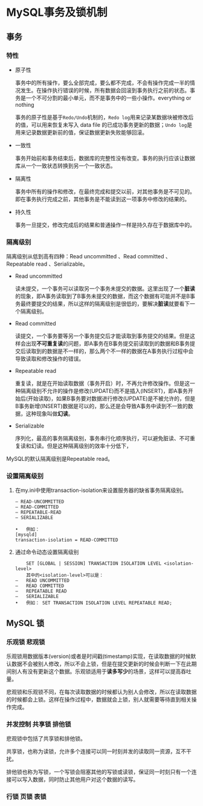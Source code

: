 # MySQL事务及锁机制

## 事务

### 特性

- 原子性

  事务中的所有操作，要么全部完成，要么都不完成，不会有操作完成一半的情况发生。在操作执行错误的时候，所有数据会回滚到事务执行之前的状态。事务是一个不可分割的最小单元，而不是事务中的一些小操作。everything or nothing

  事务的原子性是基于`Redo/Undo`机制的，`Redo log`用来记录某数据块被修改后的值，可以用来恢复未写入 data file 的已成功事务更新的数据；`Undo log`是用来记录数据更新前的值，保证数据更新失败能够回滚。

- 一致性

  事务开始前和事务结束后，数据库的完整性没有改变。事务的执行应该让数据库从一个一致状态转换到另一个一致状态。

- 隔离性

  事务中所有的操作和修改，在最终完成和提交以前，对其他事务是不可见的。即在事务执行完成之前，其他事务是不能读到这一项事务中修改的结果的。

- 持久性

  事务一旦提交，修改完成后的结果和普通操作一样是持久存在于数据库中的。

### 隔离级别

隔离级别从低到高有四种：Read uncommitted 、Read committed 、Repeatable read 、Serializable。

- Read uncommitted

  读未提交，一个事务可以读取另一个事务未提交的数据。这里出现了一个**脏读**的现象，即A事务读取到了B事务未提交的数据，而这个数据有可能并不是B事务最终要提交的结果，所以这样的隔离级别是很低的，要解决**脏读**就要看下一个隔离级别。

- Read committed

  读提交，一个事务要等另一个事务提交后才能读取到事务提交的结果。但是这样会出现**不可重复读**的问题，即A事务在B事务提交前读取到的数据和B事务提交后读取到的数据是不一样的，那么两个不一样的数据在A事务执行过程中会导致读取和修改操作的错误。

- Repeatable read

  重复读，就是在开始读取数据（事务开启）时，不再允许修改操作。但是这一种隔离级别不允许的操作是修改(UPDATE)而不是插入(INSERT)，即A事务开始后(开始读取)，如果B事务要对数据进行修改(UPDATE)是不被允许的，但是B事务新增(INSERT)数据是可以的，那么还是会导致A事务中读到不一致的数据，这种现象叫做**幻读**。

- Serializable

  序列化，最高的事务隔离级别，事务串行化顺序执行，可以避免脏读、不可重复读和幻读。但是这种隔离级别的效率十分低下，

MySQL的默认隔离级别是Repeatable read。

### 设置隔离级别

1. 在my.ini中使用transaction-isolation来设置服务器的缺省事务隔离级别。

   ```
   – READ-UNCOMMITTED
   – READ-COMMITTED
   – REPEATABLE-READ
   – SERIALIZABLE
   
   •   例如：
   [mysqld]
   transaction-isolation = READ-COMMITTED
   ```

2. 通过命令动态设置隔离级别

   ```
       SET [GLOBAL | SESSION] TRANSACTION ISOLATION LEVEL <isolation-level>
       其中的<isolation-level>可以是：
   –   READ UNCOMMITTED
   –   READ COMMITTED
   –   REPEATABLE READ
   –   SERIALIZABLE
   •   例如： SET TRANSACTION ISOLATION LEVEL REPEATABLE READ;
   ```

## MySQL 锁

### 乐观锁 悲观锁

乐观锁用数据版本(version)或者是时间戳(timestamp)实现，在读取数据的时候默认数据不会被别人修改，所以不会上锁，但是在提交更新的时候会判断一下在此期间别人有没有更新这个数据。乐观锁适用于**读多写少**的场景，这样可以提高吞吐量。

悲观锁和乐观锁不同，在每次读取数据的时候都认为别人会修改，所以在读取数据的时候都会上锁。这样在操作过程中，数据就会上锁，别人就需要等待直到相关操作完成。

### 并发控制 共享锁 排他锁

悲观锁中包括了共享锁和排他锁。

共享锁，也称为读锁，允许多个连接可以同一时刻并发的读取同一资源，互不干扰。

排他锁也称为写锁，一个写锁会阻塞其他的写锁或读锁，保证同一时刻只有一个连接可以写入数据，同时防止其他用户对这个数据的读写。

### 行锁 页锁 表锁

